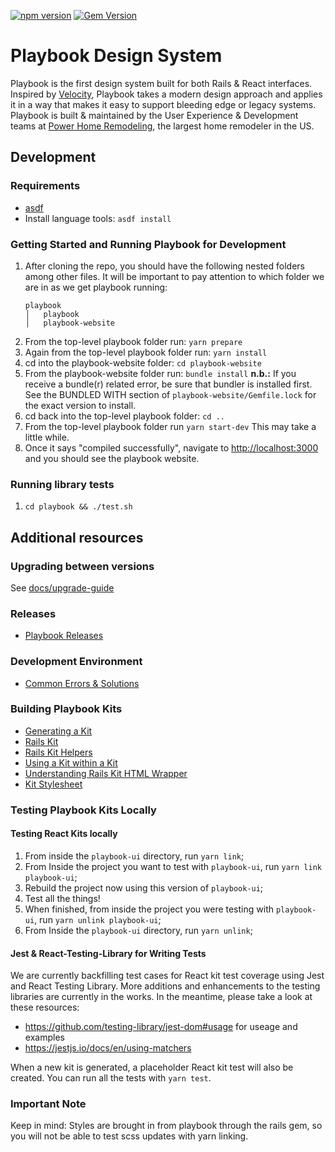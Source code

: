[![npm version](https://badge.fury.io/js/playbook-ui.svg)](https://badge.fury.io/js/playbook-ui)
[![Gem Version](https://badge.fury.io/rb/playbook_ui.svg)](https://badge.fury.io/rb/playbook_ui)

# Playbook Design System

Playbook is the first design system built for both Rails & React interfaces. Inspired by [Velocity](https://www.invisionapp.com/inside-design/design-resources/design-system-dashboard-ui-kit/), Playbook takes a modern design approach and applies it in a way that makes it easy to support bleeding edge or legacy systems. Playbook is built & maintained by the User Experience & Development teams at [Power Home Remodeling](https://www.techatpower.com/), the largest home remodeler in the US.

## Development

### Requirements

- [asdf](https://github.com/asdf-vm/asdf)
- Install language tools: `asdf install`

### Getting Started and Running Playbook for Development

1. After cloning the repo, you should have the following nested folders among other files. It will be important to pay attention to which folder we are in as we get playbook running:
    ```
    playbook
    │   playbook
    │   playbook-website
    ```
2. From the top-level playbook folder run: `yarn prepare`
3. Again from the top-level playbook folder run: `yarn install`
4. cd into the playbook-website folder: `cd playbook-website`
5. From the playbook-website folder run: `bundle install`
    **n.b.:** If you receive a bundle(r) related error, be sure that bundler is installed first. See the BUNDLED WITH section of `playbook-website/Gemfile.lock` for the exact version to install.
6. cd back into the top-level playbook folder: `cd ..`
7. From the top-level playbook folder run `yarn start-dev` This may take a little while.
8. Once it says "compiled successfully", navigate to [http://localhost:3000](http://localhost:3000) and you should see the playbook website.

### Running library tests

1. `cd playbook && ./test.sh`

## Additional resources

### Upgrading between versions

See [docs/upgrade-guide](./docs/upgrade-guide)

### Releases

* [Playbook Releases](https://github.com/powerhome/playbook/wiki/Playbook-Releases)

### Development Environment

* [Common Errors & Solutions](https://github.com/powerhome/playbook/wiki/Common-Errors-&-Solutions)

### Building Playbook Kits

* [Generating a Kit](https://github.com/powerhome/playbook/wiki/Generating-a-Kit)
* [Rails Kit](https://github.com/powerhome/playbook/wiki/Rails-Kit)
* [Rails Kit Helpers](https://github.com/powerhome/playbook/wiki/Rails-Kit-Helpers)
* [Using a Kit within a Kit](https://github.com/powerhome/playbook/wiki/Using-a-Kit-within-a-Kit)
* [Understanding Rails Kit HTML Wrapper](https://github.com/powerhome/playbook/wiki/Understanding-Rails-Kit-HTML-Wrapper)
* [Kit Stylesheet](https://github.com/powerhome/playbook/wiki/Kit-Stylesheet)

### Testing Playbook Kits Locally

#### Testing React Kits locally

1.  From inside the `playbook-ui` directory, run `yarn link`;
1.  From Inside the project you want to test with `playbook-ui`, run `yarn link playbook-ui`;
1.  Rebuild the project now using this version of `playbook-ui`;
1.  Test all the things!
1.  When finished, from inside the project you were testing with `playbook-ui`, run `yarn unlink playbook-ui`;
1.  From Inside the `playbook-ui` directory, run `yarn unlink`;

#### Jest & React-Testing-Library for Writing Tests

We are currently backfilling test cases for React kit test coverage using Jest and React Testing Library. More additions and enhancements
to the testing libraries are currently in the works. In the meantime, please take a look at these resources:

- https://github.com/testing-library/jest-dom#usage for useage and examples
- https://jestjs.io/docs/en/using-matchers

When a new kit is generated, a placeholder React kit test will also be created. You can run all the tests with `yarn test`.

### Important Note

Keep in mind: Styles are brought in from playbook through the rails gem, so you will not be able to test scss updates with yarn linking.
